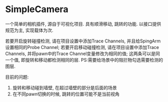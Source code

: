 # SimpleCamera
一个简单的相机插件, 源自于可视化项目.
具有顺滑移动, 跳转的功能.
以接口提供规范为主, 实现载体为次.

若要开启旋转碰撞检测, 请在项目设置中添加Trace Channels, 并且给SpingArm设置相同的Probe Channel;
若要开启移动碰撞检测, 请在项目设置中添加Trace Channels, 并将pawn中的Trace Channel变量修改为相同的值;
这两条可以是同一个值, 即旋转和移动都检测相同的层.
PS:需要给场景中的阻拦物勾选需要检测的图层.


目前的问题:
1. 旋转和移动碰到墙壁, 在超过墙壁的部分是后面的场景
2. 在不同pawn切换的时候, 跳转的位置可能不是当前视角
